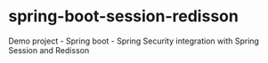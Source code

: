 # spring-boot-session-redisson
Demo project - Spring boot - Spring Security integration with Spring Session and Redisson
